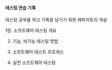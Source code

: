 ####                                   **테스팅 연습 기록**
테스팅 공부를 하고 기록을 남기기 위한 레퍼지토리 개설

1장. 소프트웨어 테스팅 개요

2. 기능, 비기능 테스팅 방법

3. 소프트웨어 테스트 프로세스

4. 실전 소프트웨어 테스팅

